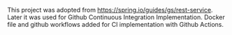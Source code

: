 This project was adopted from https://spring.io/guides/gs/rest-service. 
Later it was used for Github Continuous Integration Implementation.
Docker file and github workflows added for CI implementation with Github Actions.
